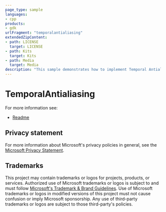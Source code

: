 ```yaml
---
page_type: sample
languages:
- cpp
products:
- gdk
urlFragment: "temporalantialiasing"
extendedZipContent:
- path: LICENSE
  target: LICENSE
- path: Kits
  target: Kits
- path: Media
  target: Media
description: "This sample demonstrates how to implement Temporal Antialiasing (TAA), plus a series of other techniques which help improve the algoritm stability and fix some of its inherent issues."
---
```


# TemporalAntialiasing

For more information see: 
- [Readme](https://github.com/microsoft/Xbox-GDK-Samples/blob/main/Samples/Graphics/TemporalAntialiasing/readme_en-us.md)

## Privacy statement

For more information about Microsoft's privacy policies in general, see the [Microsoft Privacy Statement](https://privacy.microsoft.com/privacystatement/).

## Trademarks

This project may contain trademarks or logos for projects, products, or services. Authorized use of Microsoft trademarks or logos is subject to and must follow [Microsoft's Trademark & Brand Guidelines](https://www.microsoft.com/en-us/legal/intellectualproperty/trademarks/usage/general). Use of Microsoft trademarks or logos in modified versions of this project must not cause confusion or imply Microsoft sponsorship. Any use of third-party trademarks or logos are subject to those third-party's policies.
